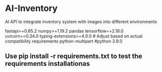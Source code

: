 # AI-Inventory
AI API to integrate inventory system with images into different environments


fastapi==0.65.2
numpy>=1.19.2
pandas
tensorflow==2.18.0
uvicorn==0.34.0
typing-extensions>=4.0.0  # Adjust based on actual compatibility requirements
python-multipart 
#python 3.9.0

## Use pip install -r requirements.txt to test the requirements installationas